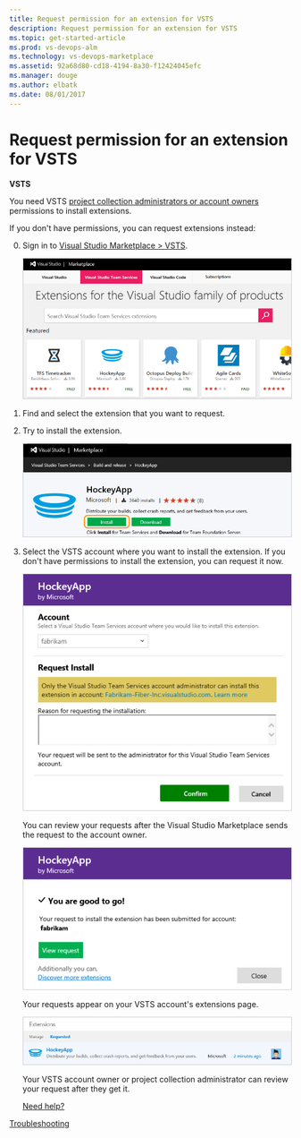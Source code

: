 ```yaml
---
title: Request permission for an extension for VSTS
description: Request permission for an extension for VSTS
ms.topic: get-started-article
ms.prod: vs-devops-alm
ms.technology: vs-devops-marketplace
ms.assetid: 92a68d80-cd18-4194-8a30-f12424045efc 
ms.manager: douge
ms.author: elbatk
ms.date: 08/01/2017
---
```


# Request permission for an extension for VSTS

**VSTS**


You need VSTS [project collection administrators or account owners](faq-extensions.md#find-owner) permissions to install extensions.

If you don't have permissions, you can request extensions instead:

0.  Sign in to [Visual Studio Marketplace > VSTS](https://marketplace.visualstudio.com/vsts).
	
	<img alt="Visual Studio Marketplace" src="_img/get-vsts-extensions/marketplace.png" style="border: 1px solid #CCCCCC" />

0. Find and select the extension that you want to request.

0. Try to install the extension.

	<img alt="Extension details" src="./_img/get-vsts-extensions/hockey-app-extension.png" style="border: 1px solid #CCCCCC" />

0. Select the VSTS account where you want to install the extension. 
If you don't have permissions to install the extension, 
you can request it now.

	<img alt="Request extension" src="./_img/get-vsts-extensions/request-install.png" style="border: 1px solid #CCCCCC" />

	You can review your requests after the Visual Studio Marketplace sends the request to the account owner.	

	<img alt="Go to requests" src="./_img/get-vsts-extensions/view-request.png" style="border: 1px solid #CCCCCC" />

	Your requests appear on your VSTS account's extensions page.

	<img alt="View requested extensions" src="./_img/get-vsts-extensions/my-request.png" style="border: 1px solid #CCCCCC" />

	Your VSTS account owner or project collection administrator 
	can review your request after they get it.

	[Need help?](faq-extensions.md#get-support)


[Troubleshooting](faq-extensions.md)
